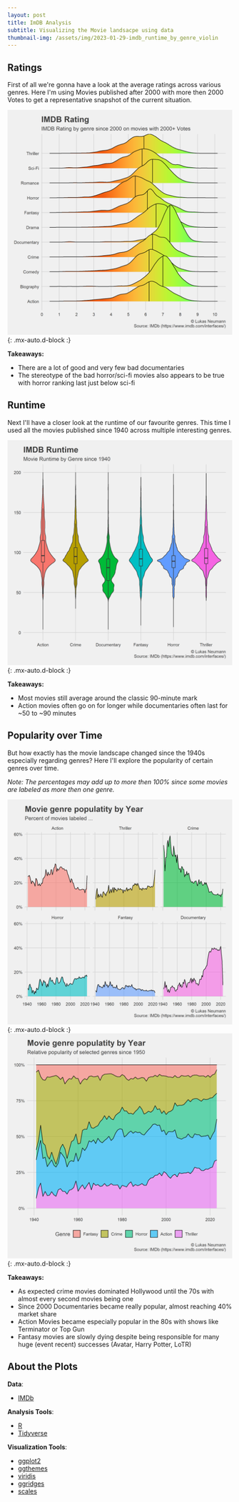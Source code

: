 ```yaml
---
layout: post
title: ImDB Analysis
subtitle: Visualizing the Movie landsacpe using data
thumbnail-img: /assets/img/2023-01-29-imdb_runtime_by_genre_violin
---
```


## Ratings
First of all we're gonna have a look at the average ratings across various genres. Here I'm using Movies published after 2000 with more then 2000 Votes to get a representative snapshot of the current situation.

![Result:](/assets/img/2023-01-29-imdb_ratings_ridge.png){: .mx-auto.d-block :}

**Takeaways:**

- There are a lot of good and very few bad documentaries
- The stereotype of the bad horror/sci-fi movies also appears to be true with horror ranking last just below sci-fi

## Runtime
Next I'll have a closer look at the runtime of our favourite genres. This time I used all the movies published since 1940 across multiple interesting genres. 

![Result:](/assets/img/2023-01-29-imdb_runtime_by_genre_violin.png){: .mx-auto.d-block :}

**Takeaways:**

- Most movies still average around the classic 90-minute mark
- Action movies often go on for longer while documentaries often last for ~50 to ~90 minutes

## Popularity over Time
But how exactly has the movie landscape changed since the 1940s especially regarding genres? Here I'll explore the popularity of certain genres over time.

*Note: The percentages may add up to more then 100% since some movies are labeled as more then one genre.*

![Result:](/assets/img/2023-01-29-imdb_year_genre_multiple_fixed.png){: .mx-auto.d-block :}
![Result:](/assets/img/2023-01-29_imdb_year_pop.png){: .mx-auto.d-block :}

**Takeaways:**
- As expected crime movies dominated Hollywood until the 70s with almost every second movies being one
- Since 2000 Documentaries became really popular, almost reaching 40% market share
- Action Movies became especially popular in the 80s with shows like Terminator or Top Gun
- Fantasy movies are slowly dying despite being responsible for many huge (event recent) successes (Avatar, Harry Potter, LoTR)


## About the Plots

**Data**:

- [IMDb](https://www.imdb.com/interfaces/)

**Analysis Tools**:

- [R](https://www.r-project.org/)
- [Tidyverse](https://www.tidyverse.org/)

**Visualization Tools**:

- [ggplot2](https://ggplot2.tidyverse.org/)
- [ggthemes](https://yutannihilation.github.io/allYourFigureAreBelongToUs/ggthemes/)
- [viridis](https://cran.r-project.org/web/packages/viridis/vignettes/intro-to-viridis.html)
- [ggridges](https://cran.r-project.org/web/packages/ggridges/vignettes/introduction.html)
- [scales](https://scales.r-lib.org/)

